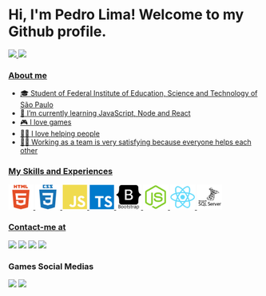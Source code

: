 <!--
**pedrohbl03/pedrohbl03** is a ✨ _special_ ✨ repository because its `README.md` (this file) appears on your GitHub profile.
-->

# Hi, I'm Pedro Lima! Welcome to my Github profile.
<div >
  <a href="https://github.com/pedrohbl03">
  <img height="180em" src="https://github-readme-stats.vercel.app/api?username=pedrohbl03&show_icons=true&theme=dark&count_private=true"/>
  <img height="180em" src="https://github-readme-stats.vercel.app/api/top-langs/?username=pedrohbl03&theme=dark"/>
</div>


### About me
- 🎓 Student of 
Federal Institute of Education, Science and Technology of São Paulo
- 🥰 I’m currently learning JavaScript, Node and React
- 🎮 I love games
- 🤝🏽 I love helping people
- 💪🏽 Working as a team is very satisfying because everyone helps each other


### My Skills and Experiences

<div>
  <img width="50" height="50" src="https://raw.githubusercontent.com/devicons/devicon/00f02ef57fb7601fd1ddcc2fe6fe670fef3ae3e4/icons/html5/html5-plain-wordmark.svg"/>
  <img width="50" height="50" src="https://raw.githubusercontent.com/devicons/devicon/00f02ef57fb7601fd1ddcc2fe6fe670fef3ae3e4/icons/css3/css3-plain-wordmark.svg"/>
  <img width="50" height="50" src="https://raw.githubusercontent.com/devicons/devicon/00f02ef57fb7601fd1ddcc2fe6fe670fef3ae3e4/icons/javascript/javascript-plain.svg"/>
  <img width="50" height="50" src="https://raw.githubusercontent.com/devicons/devicon/00f02ef57fb7601fd1ddcc2fe6fe670fef3ae3e4/icons/typescript/typescript-plain.svg"/>
  <img width="50" height="50" src="https://raw.githubusercontent.com/devicons/devicon/00f02ef57fb7601fd1ddcc2fe6fe670fef3ae3e4/icons/bootstrap/bootstrap-plain-wordmark.svg"/>
  <img width="50" height="50" src="https://raw.githubusercontent.com/devicons/devicon/00f02ef57fb7601fd1ddcc2fe6fe670fef3ae3e4/icons/nodejs/nodejs-plain.svg"/>
  <img width="50" height="50" src="https://raw.githubusercontent.com/devicons/devicon/00f02ef57fb7601fd1ddcc2fe6fe670fef3ae3e4/icons/react/react-original.svg"/>
    <img width="50" height="50" src="https://raw.githubusercontent.com/devicons/devicon/00f02ef57fb7601fd1ddcc2fe6fe670fef3ae3e4/icons/microsoftsqlserver/microsoftsqlserver-plain-wordmark.svg"/>

</div>

### Contact-me at
  <div>
    <a target="_blank" href="https://www.linkedin.com/in/pedro-l-1158421a1/"><img src="https://img.shields.io/badge/LinkedIn-0077B5?style=for-the-badge&logo=linkedin&logoColor=white"/></a>
    <a target="_blank" href="https://www.instagram.com/pedro.limaaa_/"><img src="https://img.shields.io/badge/Instagram-E4405F?style=for-the-badge&logo=instagram&logoColor=white"/></a>
    <a target="_blank" href="mailto:pedrohblima03@gmail.com"><img src="https://img.shields.io/badge/Gmail-D14836?style=for-the-badge&logo=gmail&logoColor=white"/></a>
    <a target="_blank" href="https://api.whatsapp.com/send?phone=5511964451184&text=Ol%C3%A1%20Pedro%2C%20encontrei%20seu%20contato%20no%20Github."><img src="https://img.shields.io/badge/WhatsApp-25D366?style=for-the-badge&logo=whatsapp&logoColor=white"/></a>
  </div>

### Games Social Medias

  <div>
      <a target="_blank" href="https://steamcommunity.com/id/queotaphl/"><img src="https://img.shields.io/badge/Steam-000000?style=for-the-badge&logo=steam&logoColor=white"/></a>
      <a target="_blank" href="https://twitch.tv/phl_gg"><img src="https://img.shields.io/badge/Twitch-9146FF?style=for-the-badge&logo=twitch&logoColor=white"/></a>
  </div>

